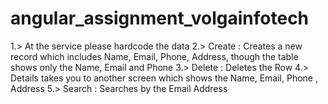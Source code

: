 # angular_assignment_volgainfotech
1.> At the service please hardcode the data   2.> Create : Creates a new record which includes Name, Email, Phone, Address, though the table shows only the Name, Email and Phone   3.> Delete : Deletes the Row   4.> Details takes you to another screen which shows the Name, Email, Phone , Address   5.> Search : Searches by the Email Address
